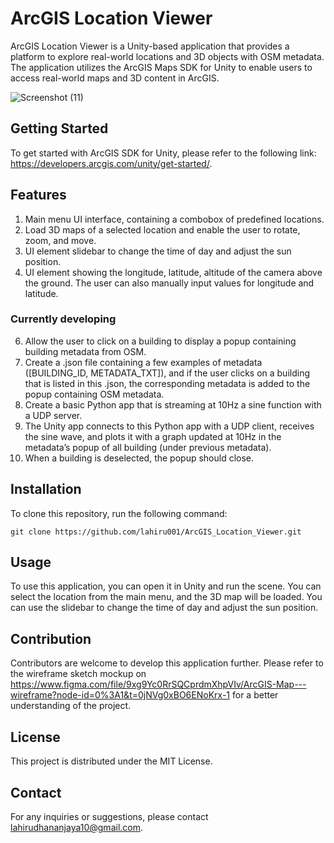 # ArcGIS Location Viewer

ArcGIS Location Viewer is a Unity-based application that provides a platform to explore real-world locations and 3D objects with OSM metadata. The application utilizes the ArcGIS Maps SDK for Unity to enable users to access real-world maps and 3D content in ArcGIS. 

![Screenshot (11)](https://user-images.githubusercontent.com/59786507/235827244-ed2cf9a9-64e1-403a-88a0-ebb1f0fd0c43.png)


## Getting Started

To get started with ArcGIS SDK for Unity, please refer to the following link: https://developers.arcgis.com/unity/get-started/.

## Features

1. Main menu UI interface, containing a combobox of predefined locations.
2. Load 3D maps of a selected location and enable the user to rotate, zoom, and move.
3. UI element slidebar to change the time of day and adjust the sun position.
4. UI element showing the longitude, latitude, altitude of the camera above the ground. The user can also manually input values for longitude and latitude.

### Currently developing
6. Allow the user to click on a building to display a popup containing building metadata from OSM.
7. Create a .json file containing a few examples of metadata ([BUILDING_ID, METADATA_TXT]), and if the user clicks on a building that is listed in this .json, the corresponding metadata is added to the popup containing OSM metadata.
8. Create a basic Python app that is streaming at 10Hz a sine function with a UDP server.
9. The Unity app connects to this Python app with a UDP client, receives the sine wave, and plots it with a graph updated at 10Hz in the metadata’s popup of all building (under previous metadata).
10. When a building is deselected, the popup should close.

## Installation

To clone this repository, run the following command:

```
git clone https://github.com/lahiru001/ArcGIS_Location_Viewer.git
```

## Usage

To use this application, you can open it in Unity and run the scene. You can select the location from the main menu, and the 3D map will be loaded. You can use the slidebar to change the time of day and adjust the sun position. 

## Contribution

Contributors are welcome to develop this application further. Please refer to the wireframe sketch mockup on https://www.figma.com/file/9xg9Yc0RrSQCprdmXhpVIv/ArcGIS-Map---wireframe?node-id=0%3A1&t=0jNVg0xBO6ENoKrx-1 for a better understanding of the project. 

## License

This project is distributed under the MIT License.

## Contact

For any inquiries or suggestions, please contact lahirudhananjaya10@gmail.com.
